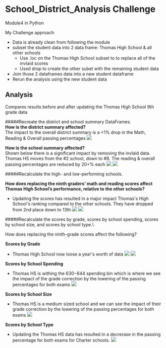 # School_District_Analysis Challenge
Module4 in Python


My Challenge approach
- Data is already clean from following the module
- subset the student data into 2 data frame: Thomas High School & all other schools
	- Use .loc on the Thomas High School subset to to replace all of the invlaid scores
	- Used drop to create the other subet with the remaining student data
- Join those 2 dataframes data into a new student dataframe
- Rerun the analysis using the new student data 


## Analysis 
Compares results before and after updating the Thomas High School 9th grade data



#####Recreate the district and school summary DataFrames.\
**How is the district summary affected?**\
The impact to the overall district summary is a <1% drop in the Math, Reading & Overall passing percentages
![](District_summary_comparison.png)

**How is the school summary affected?**\
Shown below there is a significant impact by removing the invlaid data. Thomas HS moves from the #2 school, down to #8. The reading & overall passing percentages are reduced by 20+% each 
![](School_summary_invalid_data.png)
![](School_summary_updated_data.png)



#####Recalculate the high- and low-performing schools.

**How does replacing the ninth graders’ math and reading scores affect Thomas High School’s performance, relative to the other schools?**
- Updating the scores has resulted in a major impact Thomas's High School's ranking compared to the other schools. They have dropped from 2nd place down to 13th
![](school_performance_invalid.png)
![](school_performance_updated.png)


#####Recalculate the scores by grade, scores by school spending, scores by school size, and scores by school type.\

How does replacing the ninth-grade scores affect the following?

**Scores by Grade**
- Thomas High School now loose a year's worth of data
![](Math_scores_comparison.png)
![](Reading_scores_comparison.png)


**Scores by School Spending**
- Thomas HS is withing the $630-$644 spending bin which is where we see the impact of the grade correction by the lowering of the passing percentages for both exams
![](Scores_by_school_spending.png)


**Scores by School Size**
- Thomas HS is a medium sized school and we can see the impact of their grade correction by the lowering of the passing percentages for both exams
![](Scores_by_school_size.png)

**Scores by School Type**
- Updating the Thomas HS data has resulted in a decrerase in the passing percentage for both exams for Charter schools.
![](Scores_by_school_type.png)